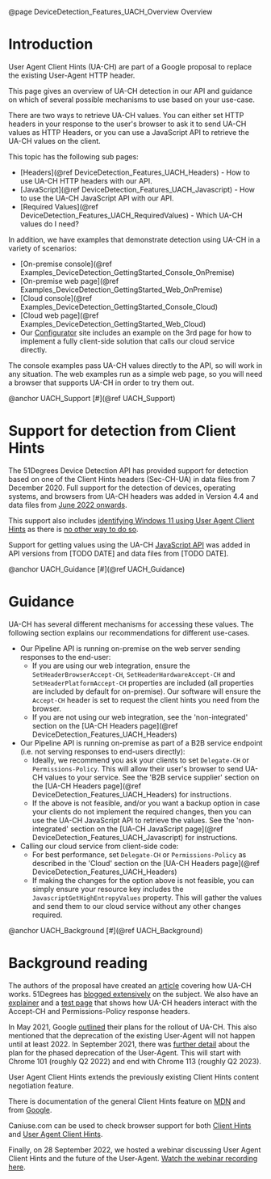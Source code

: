 @page DeviceDetection_Features_UACH_Overview Overview

# Introduction

User Agent Client Hints (UA-CH) are part of a Google proposal to replace the 
existing User-Agent HTTP header.

This page gives an overview of UA-CH detection in our API and guidance on which of several possible mechanisms to use based on your use-case.

There are two ways to retrieve UA-CH values. You can either set HTTP headers in your response to 
the user's browser to ask it to send UA-CH values as HTTP Headers, or you can use a JavaScript 
API to retrieve the UA-CH values on the client.

This topic has the following sub pages:

- [Headers](@ref DeviceDetection_Features_UACH_Headers) - How to use UA-CH HTTP headers with our API.
- [JavaScript](@ref DeviceDetection_Features_UACH_Javascript) - How to use the UA-CH JavaScript API with our API.
- [Required Values](@ref DeviceDetection_Features_UACH_RequiredValues) - Which UA-CH values do I need?

In addition, we have examples that demonstrate detection using UA-CH in a variety of scenarios:

- [On-premise console](@ref Examples_DeviceDetection_GettingStarted_Console_OnPremise) 
- [On-premise web page](@ref Examples_DeviceDetection_GettingStarted_Web_OnPremise) 
- [Cloud console](@ref Examples_DeviceDetection_GettingStarted_Console_Cloud) 
- [Cloud web page](@ref Examples_DeviceDetection_GettingStarted_Web_Cloud)
- Our [Configurator](https://configure.51degrees.com/) site includes an example on the 3rd page for how to implement a fully client-side solution that calls our cloud service directly.

The console examples pass UA-CH values directly to the API, so will work in any situation.
The web examples run as a simple web page, so you will need a browser that supports UA-CH in 
order to try them out.

@anchor UACH_Support
[#](@ref UACH_Support)
# Support for detection from Client Hints

The 51Degrees Device Detection API has provided support for detection 
based on one of the Client Hints headers (Sec-CH-UA) in data files 
from 7 December 2020. Full support for the detection of devices, operating systems, and browsers from UA-CH headers was added in Version 4.4 and data files from [June 2022 onwards](https://51degrees.com/blog/updates-to-user-agent-client-hints-version-4-4).

This support also includes [identifying Windows 11 using User Agent Client Hints](https://51degrees.com/blog/windows-11-detectable-with-uach)
as there is [no other way to do so](https://docs.microsoft.com/en-us/microsoft-edge/web-platform/how-to-detect-win11).

Support for getting values using the UA-CH [JavaScript API](https://developer.mozilla.org/en-US/docs/Web/API/User-Agent_Client_Hints_API) was added in API versions from [TODO DATE] and data files from [TODO DATE].

@anchor UACH_Guidance
[#](@ref UACH_Guidance)
# Guidance

UA-CH has several different mechanisms for accessing these values. The following section 
explains our recommendations for different use-cases.

- Our Pipeline API is running on-premise on the web server sending responses to the end-user:
  - If you are using our web integration, ensure the `SetHeaderBrowserAccept-CH`, `SetHeaderHardwareAccept-CH` and `SetHeaderPlatformAccept-CH` properties are included (all properties are included by default for on-premise). Our software will ensure the `Accept-CH` header is set to request the client hints you need from the browser.
  - If you are not using our web integration, see the 'non-integrated' section on the [UA-CH Headers page](@ref DeviceDetection_Features_UACH_Headers)
- Our Pipeline API is running on-premise as part of a B2B service endpoint (i.e. not serving responses to end-users directly):
  - Ideally, we recommend you ask your clients to set `Delegate-CH` or `Permissions-Policy`. This will allow their user's browser to send UA-CH values to your service. See the 'B2B service supplier' section on the [UA-CH Headers page](@ref DeviceDetection_Features_UACH_Headers) for instructions.
  - If the above is not feasible, and/or you want a backup option in case your clients do not implement the required changes, then you can use the UA-CH JavaScript API to retrieve the values. See the 'non-integrated' section on the [UA-CH JavaScript page](@ref DeviceDetection_Features_UACH_Javascript) for instructions.
- Calling our cloud service from client-side code:
  - For best performance, set `Delegate-CH` or `Permissions-Policy` as described in the 'Cloud' section on the [UA-CH Headers page](@ref DeviceDetection_Features_UACH_Headers)
  - If making the changes for the option above is not feasible, you can simply ensure your resource key includes the `JavascriptGetHighEntropyValues` property. This will gather the values and send them to our cloud service without any other changes required.

@anchor UACH_Background
[#](@ref UACH_Background)	
# Background reading 

The authors of the proposal have created an [article](https://web.dev/user-agent-client-hints) 
covering how UA-CH works.
51Degrees has [blogged extensively](https://51degrees.com/resources/blogs/tag/Client%20Hints) 
on the subject. We also have an [explainer](https://learnclienthints.com/) and a 
[test page](https://51degrees.com/client-hints) 
that shows how UA-CH headers interact with the Accept-CH and Permissions-Policy response headers.

In May 2021, Google [outlined](https://blog.chromium.org/2021/05/update-on-user-agent-string-reduction.html) 
their plans for the rollout of UA-CH. This also mentioned that the deprecation of the 
existing User-Agent will not happen until at least 2022.
In September 2021, there was [further detail](https://blog.chromium.org/2021/09/user-agent-reduction-origin-trial-and-dates.html) 
about the plan for the phased deprecation of the User-Agent.
This will start with Chrome 101 (roughly Q2 2022) and end with Chrome 113 (roughly Q2 2023).

User Agent Client Hints extends the previously existing Client Hints content 
negotiation feature.

There is documentation of the general Client Hints feature on 
[MDN](https://developer.mozilla.org/en-US/docs/Glossary/Client_hints) and
from [Google](https://web.dev/user-agent-client-hints/).

Caniuse.com can be used to check browser support for both 
[Client Hints](https://caniuse.com/client-hints-dpr-width-viewport) and 
[User Agent Client Hints](https://caniuse.com/mdn-api_navigator_useragentdata).

Finally, on 28 September 2022, we hosted a webinar discussing User Agent Client Hints and the
future of the User-Agent. [Watch the webinar recording here](https://vimeo.com/755026259).
